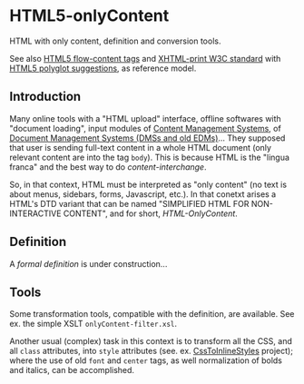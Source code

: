 HTML5-onlyContent
=================

HTML with only content, definition and conversion tools.

See also [HTML5 flow-content tags](https://developer.mozilla.org/en-US/docs/Web/Guide/HTML/Content_categories#Flow_content) and [XHTML-print W3C standard](https://www.w3.org/TR/xhtml-print/) with [HTML5 polyglot suggestions](https://www.w3.org/TR/html-polyglot/), as reference model.

## Introduction ##
Many online tools with a "HTML upload" interface, offline softwares with "document loading", input modules of [Content Management Systems](https://en.wikipedia.org/wiki/Content_management_system), 
of [Document Management Systems (DMSs and old EDMs)](https://en.wikipedia.org/wiki/Document_management_system)... They supposed that user is sending full-text content in a whole HTML document (only relevant content are into the tag `body`). This is  because HTML is the "lingua franca" and the best way to do *content-interchange*.

So, in that context, HTML must be interpreted as "only content" (no text is about menus, sidebars, forms, Javascript, etc.). In that conetxt arises a HTML's DTD variant that can be named "SIMPLIFIED  HTML FOR NON-INTERACTIVE CONTENT", and for short, *HTML-OnlyContent*.
## Definition ##
A *formal definition* is under construction...

## Tools ##
Some transformation tools, compatible with the definition, are available. See ex. the simple XSLT `onlyContent-filter.xsl`.

Another usual (complex) task in this context is to transform all the CSS, and all `class` attributes, into `style` attributes (see. ex. [CssToInlineStyles](https://github.com/tijsverkoyen/CssToInlineStyles) project); where the use of old `font` and `center`  tags, as well normalization of bolds and italics, can be accomplished.
